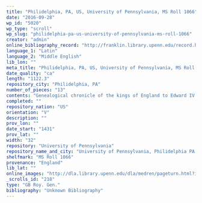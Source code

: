 ```yaml
---
title: "Philidelphia, PA, US, University of Pennsylvania, MS Roll 1066"
date: "2016-09-28"
wp_id: "5020"
wp_type: "scroll"
wp_slug: "philidelphia-pa-us-university-of-pennsylvania-ms-roll-1066"
creator: "admin"
online_bibliography_record: "http://franklin.library.upenn.edu/record.html?q=MS%20Roll%201066&rows=20&id=FRANKLIN_4171757"
language_1: "Latin"
language_2: "Middle English"
lib_lon: ""
meta_title: "Philidelphia, PA, US, University of Pennsylvania, MS Roll 1066"
date_quality: "ca"
length: "1122.3"
repository_city: "Philidelphia, PA"
number_of_pieces: "13"
contents: "Genealogical chronicle of the kings of England to Edward IV."
completed: ""
repository_nation: "US"
orientation: "V"
description: ""
prov_lon: ""
date_start: "1431"
prov_lat: ""
width: "32"
repository: "University of Pennsylvania"
repository_name_and_city: "University of Pennsylvania, Philidelphia PA US"
shelfmark: "MS Roll 1066"
provenance: "England"
lib_lat: ""
online_images: "http://dla.library.upenn.edu/dla/medren/pageturn.html?id=MEDREN_4171757&"
_scrolls_id: "218"
type: "GB Roy. Gen."
bibliography: "Unknown Bibliography"
---
```



